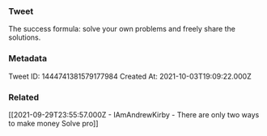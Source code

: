 ### Tweet
The success formula: solve your own problems and freely share the solutions.

### Metadata
Tweet ID: 1444741381579177984
Created At: 2021-10-03T19:09:22.000Z

### Related
[[2021-09-29T23:55:57.000Z - IAmAndrewKirby - There are only two ways to make money Solve pro]]

